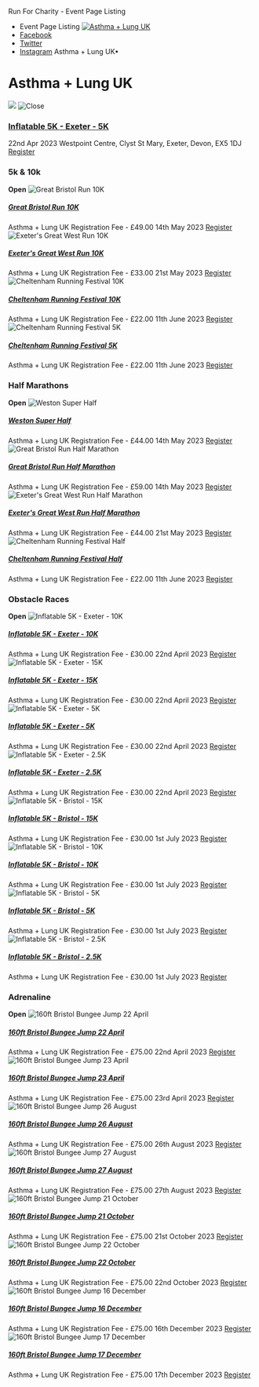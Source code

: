
Run For Charity - Event Page Listing 
* Event Page Listing
[![Asthma + Lung UK](https://admin.sportforcharity.com//uploads/sMzai2HzGNHKLhvp.jpg)](//runforcharity.com/asthma--lung-uk/south-west-events)
* [Facebook](http://facebook.com/asthmalunguk)
* [Twitter](http://twitter.com/asthmalunguk)
* [Instagram](http://instagram.com/asthmaandlunguk_/)
Asthma + Lung UK•
# Asthma + Lung UK
![](/img/arrows/play-button.svg)
![Close](/img/icon/close-white.svg)
### [Inflatable 5K - Exeter - 5K](/asthma--lung-uk/inflatable-5k--exeter--5k/60930)
22nd Apr 2023 
Westpoint Centre, Clyst St Mary, Exeter, Devon, EX5 1DJ
[Register](/asthma--lung-uk/inflatable-5k--exeter--5k/60930)
### 5k & 10k
**Open**
![Great Bristol Run 10K](https://admin.sportforcharity.com//uploads/MtGYj3TvDblmPqj7.png)
#####  [Great Bristol Run 10K](/asthma--lung-uk/great-bristol-run-10k/660597)
 Asthma + Lung UK 
Registration Fee - £49.00
 14th May 2023 
[Register](/asthma--lung-uk/great-bristol-run-10k/660597)
![Exeter's Great West Run 10K](https://admin.sportforcharity.com//uploads/LfOItyER0d2BmrqW.jpg)
#####  [Exeter's Great West Run 10K](/asthma--lung-uk/exeters-great-west-run-10k/764979)
 Asthma + Lung UK 
Registration Fee - £33.00
 21st May 2023 
[Register](/asthma--lung-uk/exeters-great-west-run-10k/764979)
![Cheltenham Running Festival 10K](https://admin.sportforcharity.com//uploads/Wx3arOE0ypFPFRer.png)
#####  [Cheltenham Running Festival 10K](/asthma--lung-uk/cheltenham-running-festival-10k/868248)
 Asthma + Lung UK 
Registration Fee - £22.00
 11th June 2023 
[Register](/asthma--lung-uk/cheltenham-running-festival-10k/868248)
![Cheltenham Running Festival 5K](https://admin.sportforcharity.com//uploads/xrViMwPg0FYzvdAV.png)
#####  [Cheltenham Running Festival 5K](/asthma--lung-uk/cheltenham-running-festival-5k/666748)
 Asthma + Lung UK 
Registration Fee - £22.00
 11th June 2023 
[Register](/asthma--lung-uk/cheltenham-running-festival-5k/666748)
### Half Marathons
**Open**
![Weston Super Half](https://admin.sportforcharity.com//uploads/qlYOcvYcDVXGGoxs.png)
#####  [Weston Super Half](/asthma--lung-uk/weston-super-half/969647)
 Asthma + Lung UK 
Registration Fee - £44.00
 14th May 2023 
[Register](/asthma--lung-uk/weston-super-half/969647)
![Great Bristol Run Half Marathon](https://admin.sportforcharity.com//uploads/RRigj58nPGAHRuHV.png)
#####  [Great Bristol Run Half Marathon](/asthma--lung-uk/great-bristol-run-half-marathon/253620)
 Asthma + Lung UK 
Registration Fee - £59.00
 14th May 2023 
[Register](/asthma--lung-uk/great-bristol-run-half-marathon/253620)
![Exeter's Great West Run Half Marathon](https://admin.sportforcharity.com//uploads/LfOItyER0d2BmrqW.jpg)
#####  [Exeter's Great West Run Half Marathon](/asthma--lung-uk/exeters-great-west-run-half-marathon/896037)
 Asthma + Lung UK 
Registration Fee - £44.00
 21st May 2023 
[Register](/asthma--lung-uk/exeters-great-west-run-half-marathon/896037)
![Cheltenham Running Festival Half](https://admin.sportforcharity.com//uploads/A0mzE8aOaud3vrkm.png)
#####  [Cheltenham Running Festival Half](/asthma--lung-uk/cheltenham-running-festival-half/695644)
 Asthma + Lung UK 
Registration Fee - £22.00
 11th June 2023 
[Register](/asthma--lung-uk/cheltenham-running-festival-half/695644)
### Obstacle Races
**Open**
![Inflatable 5K - Exeter - 10K](https://admin.sportforcharity.com//uploads/i5zQnzdimZ7SUmZB.png)
#####  [Inflatable 5K - Exeter - 10K](/asthma--lung-uk/inflatable-5k--exeter--10k/35419)
 Asthma + Lung UK 
Registration Fee - £30.00
 22nd April 2023 
[Register](/asthma--lung-uk/inflatable-5k--exeter--10k/35419)
![Inflatable 5K - Exeter - 15K](https://admin.sportforcharity.com//uploads/i5zQnzdimZ7SUmZB.png)
#####  [Inflatable 5K - Exeter - 15K](/asthma--lung-uk/inflatable-5k--exeter--15k/540849)
 Asthma + Lung UK 
Registration Fee - £30.00
 22nd April 2023 
[Register](/asthma--lung-uk/inflatable-5k--exeter--15k/540849)
![Inflatable 5K - Exeter - 5K](https://admin.sportforcharity.com//uploads/i5zQnzdimZ7SUmZB.png)
#####  [Inflatable 5K - Exeter - 5K](/asthma--lung-uk/inflatable-5k--exeter--5k/430082)
 Asthma + Lung UK 
Registration Fee - £30.00
 22nd April 2023 
[Register](/asthma--lung-uk/inflatable-5k--exeter--5k/430082)
![Inflatable 5K - Exeter - 2.5K](https://admin.sportforcharity.com//uploads/i5zQnzdimZ7SUmZB.png)
#####  [Inflatable 5K - Exeter - 2.5K](/asthma--lung-uk/inflatable-5k--exeter--25k/97641)
 Asthma + Lung UK 
Registration Fee - £30.00
 22nd April 2023 
[Register](/asthma--lung-uk/inflatable-5k--exeter--25k/97641)
![Inflatable 5K - Bristol - 15K](https://admin.sportforcharity.com//uploads/i5zQnzdimZ7SUmZB.png)
#####  [Inflatable 5K - Bristol - 15K](/asthma--lung-uk/inflatable-5k--bristol--15k/28913)
 Asthma + Lung UK 
Registration Fee - £30.00
 1st July 2023 
[Register](/asthma--lung-uk/inflatable-5k--bristol--15k/28913)
![Inflatable 5K - Bristol - 10K](https://admin.sportforcharity.com//uploads/i5zQnzdimZ7SUmZB.png)
#####  [Inflatable 5K - Bristol - 10K](/asthma--lung-uk/inflatable-5k--bristol--10k/128984)
 Asthma + Lung UK 
Registration Fee - £30.00
 1st July 2023 
[Register](/asthma--lung-uk/inflatable-5k--bristol--10k/128984)
![Inflatable 5K - Bristol - 5K](https://admin.sportforcharity.com//uploads/i5zQnzdimZ7SUmZB.png)
#####  [Inflatable 5K - Bristol - 5K](/asthma--lung-uk/inflatable-5k--bristol--5k/681720)
 Asthma + Lung UK 
Registration Fee - £30.00
 1st July 2023 
[Register](/asthma--lung-uk/inflatable-5k--bristol--5k/681720)
![Inflatable 5K - Bristol - 2.5K](https://admin.sportforcharity.com//uploads/i5zQnzdimZ7SUmZB.png)
#####  [Inflatable 5K - Bristol - 2.5K](/asthma--lung-uk/inflatable-5k--bristol--25k/633888)
 Asthma + Lung UK 
Registration Fee - £30.00
 1st July 2023 
[Register](/asthma--lung-uk/inflatable-5k--bristol--25k/633888)
### Adrenaline
**Open**
![160ft Bristol Bungee Jump 22 April](https://admin.sportforcharity.com//uploads/CgO51MlwOpH6Qd7r.png)
#####  [160ft Bristol Bungee Jump 22 April](/asthma--lung-uk/160ft-bristol-bungee-jump-22-april/156163)
 Asthma + Lung UK 
Registration Fee - £75.00
 22nd April 2023 
[Register](/asthma--lung-uk/160ft-bristol-bungee-jump-22-april/156163)
![160ft Bristol Bungee Jump 23 April ](https://admin.sportforcharity.com//uploads/CgO51MlwOpH6Qd7r.png)
#####  [160ft Bristol Bungee Jump 23 April](/asthma--lung-uk/160ft-bristol-bungee-jump-23-april-/708238)
 Asthma + Lung UK 
Registration Fee - £75.00
 23rd April 2023 
[Register](/asthma--lung-uk/160ft-bristol-bungee-jump-23-april-/708238)
![160ft Bristol Bungee Jump 26 August](https://admin.sportforcharity.com//uploads/CgO51MlwOpH6Qd7r.png)
#####  [160ft Bristol Bungee Jump 26 August](/asthma--lung-uk/160ft-bristol-bungee-jump-26-august/654602)
 Asthma + Lung UK 
Registration Fee - £75.00
 26th August 2023 
[Register](/asthma--lung-uk/160ft-bristol-bungee-jump-26-august/654602)
![160ft Bristol Bungee Jump 27 August ](https://admin.sportforcharity.com//uploads/CgO51MlwOpH6Qd7r.png)
#####  [160ft Bristol Bungee Jump 27 August](/asthma--lung-uk/160ft-bristol-bungee-jump-27-august-/150835)
 Asthma + Lung UK 
Registration Fee - £75.00
 27th August 2023 
[Register](/asthma--lung-uk/160ft-bristol-bungee-jump-27-august-/150835)
![160ft Bristol Bungee Jump 21 October](https://admin.sportforcharity.com//uploads/CgO51MlwOpH6Qd7r.png)
#####  [160ft Bristol Bungee Jump 21 October](/asthma--lung-uk/160ft-bristol-bungee-jump-21-october/996503)
 Asthma + Lung UK 
Registration Fee - £75.00
 21st October 2023 
[Register](/asthma--lung-uk/160ft-bristol-bungee-jump-21-october/996503)
![160ft Bristol Bungee Jump 22 October ](https://admin.sportforcharity.com//uploads/CgO51MlwOpH6Qd7r.png)
#####  [160ft Bristol Bungee Jump 22 October](/asthma--lung-uk/160ft-bristol-bungee-jump-22-october-/857151)
 Asthma + Lung UK 
Registration Fee - £75.00
 22nd October 2023 
[Register](/asthma--lung-uk/160ft-bristol-bungee-jump-22-october-/857151)
![160ft Bristol Bungee Jump 16 December](https://admin.sportforcharity.com//uploads/CgO51MlwOpH6Qd7r.png)
#####  [160ft Bristol Bungee Jump 16 December](/asthma--lung-uk/160ft-bristol-bungee-jump-16-december/827371)
 Asthma + Lung UK 
Registration Fee - £75.00
 16th December 2023 
[Register](/asthma--lung-uk/160ft-bristol-bungee-jump-16-december/827371)
![160ft Bristol Bungee Jump 17 December](https://admin.sportforcharity.com//uploads/CgO51MlwOpH6Qd7r.png)
#####  [160ft Bristol Bungee Jump 17 December](/asthma--lung-uk/160ft-bristol-bungee-jump-17-december/531301)
 Asthma + Lung UK 
Registration Fee - £75.00
 17th December 2023 
[Register](/asthma--lung-uk/160ft-bristol-bungee-jump-17-december/531301)
